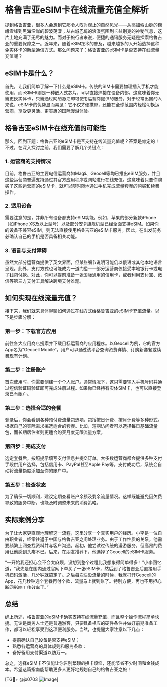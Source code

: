 # 格鲁吉亚eSIM卡在线流量充值全解析

提到格鲁吉亚，很多人会想到它那令人叹为观止的自然风光——从高加索山脉的巍峨雪峰到黑海沿岸的碧波荡漾；从古城巴统的浪漫氛围到卡兹别克的神秘气息，这片土地充满了无尽的魅力。而对于旅行者来说，便捷的通讯服务无疑是探索格鲁吉亚的重要保障之一。近年来，随着eSIM技术的普及，越来越多的人开始选择这种免实体卡的新型通信方式。那么问题来了：格鲁吉亚的eSIM卡是否支持在线流量充值呢？

## eSIM卡是什么？

首先，让我们简单了解一下什么是eSIM卡。传统的SIM卡需要物理插入手机才能使用，而eSIM卡则是一种嵌入式芯片，可以直接焊接在设备内部。这意味着你无需更换实体卡，只需通过网络激活即可使用运营商提供的服务。对于经常出国的人来说，eSIM卡的优势显而易见：它不仅方便携带，还能在全球范围内轻松切换运营商，享受更灵活、更实惠的国际漫游体验。

## 格鲁吉亚eSIM卡在线充值的可能性

那么，回到正题：格鲁吉亚的eSIM卡是否支持在线流量充值呢？答案是肯定的！不过，在深入探讨之前，我们需要了解几个关键点：

### 1. **运营商的支持情况**
目前，格鲁吉亚的主要电信运营商如Magti、Geocell等均已推出eSIM服务，并且这些运营商普遍支持通过其官方应用程序或网站进行在线充值。这意味着只要你购买了这些运营商的eSIM卡，就可以随时随地通过手机完成流量套餐的购买和续费操作。

### 2. **适用设备**
需要注意的是，并非所有设备都支持eSIM功能。例如，苹果的部分新款iPhone（如iPhone XS及以上型号）以及部分安卓旗舰机型已经全面支持eSIM。如果你的设备不兼容eSIM，则无法直接使用格鲁吉亚的eSIM卡服务。因此，在出发前务必确认自己的手机是否具备相关功能。

### 3. **语言与支付障碍**
虽然大部分运营商提供了英文界面，但某些细节说明可能仍以俄语或其他本地语言呈现。此外，支付方式也可能成为一道门槛——部分运营商仅接受本地银行卡或电子钱包付款。对此，你可以提前准备一张国际通用的信用卡，或者利用支付宝、微信等第三方支付工具解决跨境支付难题。

## 如何实现在线流量充值？

接下来，我们就来具体聊聊如何通过在线方式给格鲁吉亚的eSIM卡充值流量。以下是步骤分解：

### 第一步：下载官方应用
前往各大应用商店搜索并下载目标运营商的应用程序。以Geocell为例，它的官方App名为“Geocell Mobile”，用户可以通过该平台查询资费详情、订购新套餐或续费现有计划。

### 第二步：注册账户
首次使用时，你需要创建一个个人账户。通常情况下，这只需要输入手机号码并通过短信验证码验证即可完成注册过程。如果你已经持有实体SIM卡，也可以直接登录已有账户。

### 第三步：选择合适的套餐
登录后，你会看到各种预付费流量包选项，包括按日计费、按月计费等多种形式。根据自己的实际需求挑选适合的套餐。比如，短期访问者可以选择每日基础流量包，而长期居住者则更适合购买月度无限流量方案。

### 第四步：完成支付
选定套餐后，按照提示填写支付信息并提交订单。大多数运营商都会提供多种支付手段供用户选择，包括信用卡、PayPal甚至Apple Pay等。支付成功后，系统会自动将流量额度添加至你的账户中。

### 第五步：检查状态
为了确保一切顺利，建议定期查看账户余额及剩余流量情况。这样既能避免因欠费导致的服务中断，也能及时调整未来的消费策略。

## 实际案例分享

为了让大家更直观地理解这一流程，这里分享一个真实用户的经历。小李是一位自由职业者，经常往返于中国与格鲁吉亚之间处理业务。由于工作性质的关系，他需要频繁上网查找资料并与客户沟通。起初，他尝试过传统的漫游服务，但高昂的费用让他感到头疼不已。后来，在朋友推荐下，他选择了Geocell的eSIM卡服务。

“一开始我还担心会不会太麻烦，没想到整个过程比我想象得简单得多！”小李回忆道，“我先是在国内通过官网下单买了一张eSIM卡，然后到了格鲁吉亚后直接用手机扫码激活，几分钟就搞定了。之后每次快没流量的时候，我就打开Geocell的App，花几秒钟选个套餐再付个款，流量马上就到账了。特别方便，再也不用担心断网影响工作效率了。”

## 总结

综上所述，格鲁吉亚的eSIM卡确实支持在线流量充值，而且整个操作流程简单快捷。无论是商务人士还是普通游客，只要具备相应的硬件条件并做好前期准备工作，都可以轻松享受到这项便利服务。当然，也提醒大家注意以下几点：

- 提前确认自己设备是否支持eSIM；
- 熟悉各运营商的具体规则和服务条款；
- 备好备用支付渠道以防万一。

总之，选择eSIM卡不仅能让你告别繁琐的换卡烦恼，还能节省不少时间和金钱成本。希望这篇指南能帮助更多人更好地规划自己的格鲁吉亚之旅！

[TG💪+ @jx0703 ![Image](https://github.com/user-attachments/assets/dbca1d08-cadb-493c-b0ec-ad6f7a83f270)]